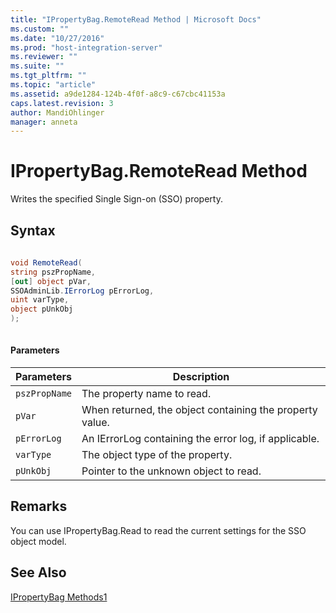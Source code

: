 ```yaml
---
title: "IPropertyBag.RemoteRead Method | Microsoft Docs"
ms.custom: ""
ms.date: "10/27/2016"
ms.prod: "host-integration-server"
ms.reviewer: ""
ms.suite: ""
ms.tgt_pltfrm: ""
ms.topic: "article"
ms.assetid: a9de1284-124b-4f0f-a8c9-c67cbc41153a
caps.latest.revision: 3
author: MandiOhlinger
manager: anneta
---
```

# IPropertyBag.RemoteRead Method
Writes the specified Single Sign-on (SSO) property.  
  
## Syntax  
  
```csharp  
  
void RemoteRead(  
string pszPropName,   
[out] object pVar,  
SSOAdminLib.IErrorLog pErrorLog,  
uint varType,  
object pUnkObj  
);  
  
```  
  
#### Parameters  
  
|Parameters|Description|  
|----------------|-----------------|  
|`pszPropName`|The property name to read.|  
|`pVar`|When returned, the object containing the property value.|  
|`pErrorLog`|An IErrorLog containing the error log, if applicable.|  
|`varType`|The object type of the property.|  
|`pUnkObj`|Pointer to the unknown object to read.|  
  
## Remarks  
 You can use IPropertyBag.Read to read the current settings for the SSO object model.  
  
## See Also  
 [IPropertyBag Methods1](../esso/ipropertybag-methods1.md)
